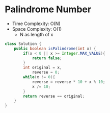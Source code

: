 # Palindrome Number

- Time Complexity: O(N)
- Space Complexity: O(1)
  - N as length of x

```java
class Solution {
    public boolean isPalindrome(int x) {
        if(x < 0 || x >= Integer.MAX_VALUE){
            return false;
        }
        int original = x,
            reverse = 0;
        while(x != 0){
            reverse = reverse * 10 + x % 10;
            x /= 10;
        }
        return reverse == original;
    }
}
```
